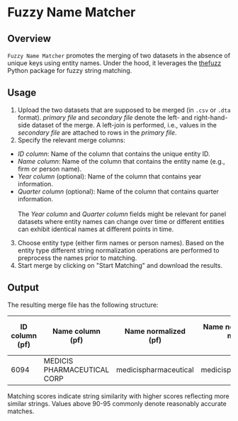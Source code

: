 # Fuzzy Name Matcher

## Overview

`Fuzzy Name Matcher` promotes the merging of two datasets in the absence of unique keys using entity names. Under the hood, it leverages the [thefuzz](https://github.com/seatgeek/thefuzz) Python package for fuzzy string matching.


## Usage

1. Upload the two datasets that are supposed to be merged (in `.csv` or `.dta` format). *primary file* and *secondary file* denote the left- and right-hand-side dataset of the merge. A left-join is performed, i.e., values in the *secondary file* are attached to rows in the *primary file*.
2. Specify the relevant merge columns:
  - *ID column*: Name of the column that contains the unique entity ID.
  - *Name column*: Name of the column that contains the entity name (e.g., firm or person name).
  - *Year column* (optional): Name of the column that contains year information.
  - *Quarter column* (optional): Name of the column that contains quarter information.<br><br>The *Year column* and *Quarter column* fields might be relevant for panel datasets where entity names can change over time or different entities can exhibit identical names at different points in time.
3. Choose entity type (either firm names or person names). Based on the entity type different string normalization operations are performed to preprocess the names prior to matching.
4. Start merge by clicking on "Start Matching" and download the results.

## Output

The resulting merge file has the following structure:

| ID column<br>(pf) | Name column<br>(pf) | Name normalized<br>(pf) | Name normalized of match<br>(sf) | Match score<br>(1-100) | ID column<br>(sf) | Name column<br>(sf) |
|-----------------------------|-------------------------------|-----------------------------------|----------------------------------------------|------------------------|-------------------------------|---------------------------------|
| 6094                        | MEDICIS PHARMACEUTICAL CORP   | medicispharmaceutical             | medicispharmaceutcp                          | 90                     | 21186                         | MEDICIS   PHARMACEUT CP  -CL A  |

Matching scores indicate string similarity with higher scores reflecting more similar strings. Values above 90-95 commonly denote reasonably accurate matches.
